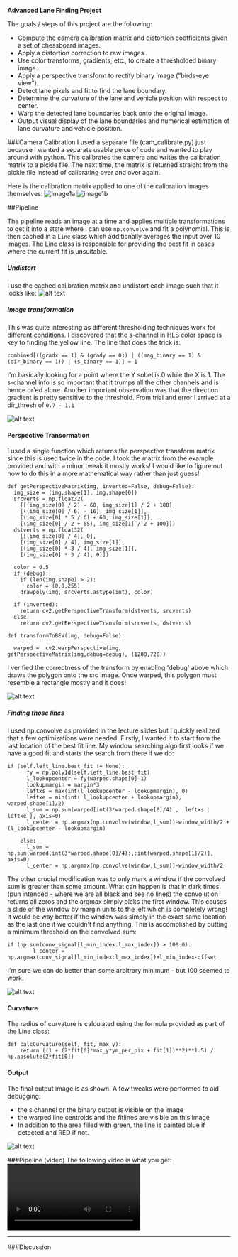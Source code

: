 
**Advanced Lane Finding Project**

The goals / steps of this project are the following:

* Compute the camera calibration matrix and distortion coefficients given a set of chessboard images.
* Apply a distortion correction to raw images.
* Use color transforms, gradients, etc., to create a thresholded binary image.
* Apply a perspective transform to rectify binary image ("birds-eye view").
* Detect lane pixels and fit to find the lane boundary.
* Determine the curvature of the lane and vehicle position with respect to center.
* Warp the detected lane boundaries back onto the original image.
* Output visual display of the lane boundaries and numerical estimation of lane curvature and vehicle position.

[//]: # (Image References)

[image1b]: ./output_images/undistorted.jpg "Undistorted"
[image1a]: ./output_images/calibration1.jpg "Distorted"
[image2]: ./output_images/real_undistorted.jpg "Real Undistorted"
[image3]: ./output_images/binary_output.jpg "Binary"
[image4]: ./output_images/warped.jpg "Warped"
[image5]: ./output_images/colorwarped.jpg "Color warped"
[image6]: ./output_images/output.jpg "Output"
[video1]: ./output.mp4 "Video"

###Camera Calibration
I used a separate file (cam_calibrate.py) just because I wanted a separate usable peice of code and wanted to play around with python. This calibrates the camera and writes the calibration matrix to a pickle file. The next time, the matrix is returned straight from the pickle file instead of calibrating over and over again.

Here is the calibration matrix applied to one of the calibration images themselves:
![image1a]
![image1b]

##Pipeline

The pipeline reads an image at a time and applies multiple transformations to get it into a state where I can use `np.convolve` and fit a polynomial. This is then cached in a `Line` class which additionally averages the input over 10 images. The Line class is responsible for providing the best fit in cases where the current fit is unsuitable.

##### Undistort
I use the cached calibration matrix and undistort each image such that it looks like:
![alt text][image2]

##### Image transformation
This was quite interesting as different thresholding techniques work for different conditions. I discovered that the s-channel in HLS color space is key to finding the yellow line. The line that does the trick is:
```
combined[((gradx == 1) & (grady == 0)) | ((mag_binary == 1) & (dir_binary == 1)) | (s_binary == 1)] = 1
```

I'm basically looking for a point where the Y sobel is 0 while the X is 1. The s-channel info is so important that it trumps all the other channels and is hence or'ed alone. Another important observation was that the direction gradient is pretty sensitive to the threshold. From trial and error I arrived at a dir_thresh of `0.7 - 1.1`

![alt text][image3]

#### Perspective Transormation

I used a single function which returns the perspective transform matrix since this is used twice in the code. I took the matrix from the example provided and with a minor tweak it mostly works! I would like to figure out how to do this in a more mathematical way rather than just guess!

```
def getPerspectiveMatrix(img, inverted=False, debug=False):
  img_size = (img.shape[1], img.shape[0])
  srcverts = np.float32(
    [[(img_size[0] / 2) - 60, img_size[1] / 2 + 100],
    [((img_size[0] / 6) - 16), img_size[1]],
    [(img_size[0] * 5 / 6) + 60, img_size[1]],
    [(img_size[0] / 2 + 65), img_size[1] / 2 + 100]])
  dstverts = np.float32(
    [[(img_size[0] / 4), 0],
    [(img_size[0] / 4), img_size[1]],
    [(img_size[0] * 3 / 4), img_size[1]],
    [(img_size[0] * 3 / 4), 0]]) 
  
  color = 0.5
  if (debug):
    if (len(img.shape) > 2):
      color = (0,0,255)
    drawpoly(img, srcverts.astype(int), color)

  if (inverted):
    return cv2.getPerspectiveTransform(dstverts, srcverts)
  else:
    return cv2.getPerspectiveTransform(srcverts, dstverts)  

def transformToBEV(img, debug=False):
  
  warped =  cv2.warpPerspective(img, getPerspectiveMatrix(img,debug=debug), (1280,720))
```
I verified the correctness of the transform by enabling 'debug' above which draws the polygon onto the src image. Once warped, this polygon must resemble a rectangle mostly and it does!

![alt text][image4]

##### Finding those lines

I used np.convolve as provided in the lecture slides but I quickly realized that a few optimizations were needed. Firstly, I wanted it to start from the last location of the best fit line. My window searching algo first looks if we have a good fit and starts the search from there if we do:

```
if (self.left_line.best_fit != None):
      fy = np.poly1d(self.left_line.best_fit)
      l_lookupcenter = fy(warped.shape[0]-1)
      lookupmargin = margin*3
      leftxs = max(int(l_lookupcenter - lookupmargin), 0)
      leftxe = min(int( l_lookupcenter + lookupmargin), warped.shape[1]/2)
      l_sum = np.sum(warped[int(3*warped.shape[0]/4):,  leftxs : leftxe ], axis=0)
      l_center = np.argmax(np.convolve(window,l_sum))-window_width/2 + (l_lookupcenter - lookupmargin)
      
    else:
      l_sum = np.sum(warped[int(3*warped.shape[0]/4):,:int(warped.shape[1]/2)], axis=0)
      l_center = np.argmax(np.convolve(window,l_sum))-window_width/2
```
The other crucial modification was to only mark a window if the convolved sum is greater than some amount. What can happen is that in dark times (pun intended - where we are all black and see no lines) the convolution returns all zeros and the argmax simply picks the first window. This causes a slide of the window by margin units to the left which is completely wrong! It would be way better if the window was simply in the exact same location as the last one if we couldn't find anything. This is accomplished by putting a minimum threshold on the convolved sum:
```
if (np.sum(conv_signal[l_min_index:l_max_index]) > 100.0):
        l_center = np.argmax(conv_signal[l_min_index:l_max_index])+l_min_index-offset
```

I'm sure we can do better than some arbitrary minimum - but 100 seemed to work.

![alt text][image5]

#### Curvature
The radius of curvature is calculated using the formula provided as part of the Line class:
```
def calcCurvature(self, fit, max_y):
    return ((1 + (2*fit[0]*max_y*ym_per_pix + fit[1])**2)**1.5) / np.absolute(2*fit[0])
```

#### Output

The final output image is as shown. A few tweaks were performed to aid debugging:
- the s channel or the binary output is visible on the image
- the warped line centroids and the fitlines are visible on this image
- In addition to the area filled with green, the line is painted blue if detected and RED if not.

![alt text][image6]

###Pipeline (video)
The following video is what you get:
![video1]

---

###Discussion
